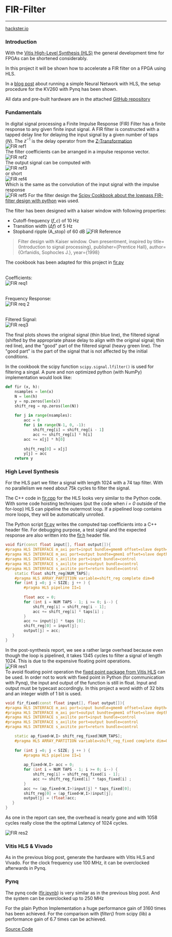 # FIR-Filter
---
[hackster.io](https://www.hackster.io/michi_michi/fpga-fir-filter-hls-kria-kv260-pynq-2eec35)
### Introduction

With the [Vitis High-Level Synthesis (HLS)](https://docs.xilinx.com/r/en-US/ug1399-vitis-hls/Getting-Started-with-Vitis-HLS) the general development time for FPGAs can be shortened considerably.

In this project it will be shown how to accelerate a FIR filter on a FPGA using HLS.

In a [blog post](https://www.hackster.io/michi_michi/fpga-deep-learning-inference-hls-kria-kv260-pynq-b0c510) about running a simple Neural Network with HLS, the setup procedure for the KV260 with Pynq has been shown.

All data and pre-built hardware are in the attached [GitHub repository](https://github.com/Nunigan/FIR-FIlter_HLS)

### Fundamentals

In digital signal processing a Finite Impulse Response (FIR) Filter has a finite response to any given finite input signal. A FIR filter is constructed with a tapped delay line for delaying the input signal by a given number of taps (_N_). The $z^{-1}$ is the delay operator from the [Z-Transformation](https://en.wikipedia.org/wiki/Z-transform)<br>
![FIR ref1](../assets/fir_ref1.avif)
<br>The filter coefficients can be arranged in a impulse response vector.<br>
![FIR ref2](../assets/fir_ref2.avif)
<br>The output signal can be computed with<br>
![FIR ref3](../assets/fir_ref3.avif)
<br>or short<br>
![FIR ref4](../assets/fir_ref4.avif)
<br>Which is the same as the convolution of the input signal with the impulse response<br>
![FIR ref5](../assets/fir_ref5.avif)
For the filter design the [Scipy Cookbook about the lowpass FIR-filter design with python](https://scipy-cookbook.readthedocs.io/items/FIRFilter.html) was used.

The filter has been designed with a kaiser window with following properties:

- Cutoff-frequency (_f_c_) of 10 Hz
- Transition width (_∆f_) of 5 Hz
- Stopband ripple (A_stop) of 60 dB
![FIR Reference](../assets/fir_diag1.avif)

> Filter design with Kaiser window. Own presentment, inspired by title={Introduction to signal processing}, publisher={Prentice Hall}, author={Orfanidis, Sophocles J.}, year={1998}

The cookbook has been adapted for this project in [fir.py](https://github.com/Nunigan/FIR-FIlter_HLS/blob/main/src/fir.py)

<br>Coefficients: <br>
![FIR req1](../assets/fir_req1.avif)

<br>Frequency Response: <br>
![FIR req 2](../assets/fir_req2.avif)

<br>Filtered Signal:<br>
![FIR req3](../assets/fir_req3.avif)

<p>The final plots shows the original signal (thin blue line), the filtered signal (shifted by the appropriate phase delay to align with the original signal; thin red line), and the "good" part of the filtered signal (heavy green line). The "good part" is the part of the signal that is not affected by the initial conditions.</p>

In the cookbook the scipy function `scipy.signal.lfilter()` is used for filtering a singal. A pure and non optimized python (with NumPy) implementation would look like:
```python
def fir (x, h):
	nsamples = len(x)
	N = len(h)
	y = np.zeros(len(x))
	shift_reg = np.zeros(len(N))
	
	for j in range(nsamples):
		acc = 0
		for i in range(N-1, 0, -1):
			shift_reg[i] = shift_reg[i - 1]
			acc += shift_reg[i] * h[i]
		acc += x[j] * h[0]
	
		shift_reg[0] = x[j]
		y[j] = acc
	return y
```

### High Level Synthesis

For the HLS part we filter a signal with length 1024 with a 74 tap filter. With no parallelism we need about 75k cycles to filter the signal.

The C++ code in [fir.cpp](https://github.com/Nunigan/FIR-FIlter_HLS/blob/main/src/fir.cpp) for the HLS looks very similar to the Python code. With some code hoisting techniques (put the code when _i = 0_ outside of the for-loop) HLS can pipeline the outermost loop. If a pipelined loop contains more loops, they will be automatically unrolled.

The Python script [fir.py](https://github.com/Nunigan/FIR-FIlter_HLS/blob/main/src/fir.py) writes the computed tap coefficients into a C++ header file. For debugging purpose, a test signal and the expected response are also written into the [fir.h](https://github.com/Nunigan/FIR-FIlter_HLS/blob/main/src/fir.h) header file.

```cpp
void fir(const float input[], float output[]){
#pragma HLS INTERFACE m_axi port=input bundle=gmem0 offset=slave depth=1024
#pragma HLS INTERFACE m_axi port=output bundte=gmem1 offset=slave depth=1024
#pragma HLS INTERFACE s_axilite port=input bundle=control
#pragma HLS INTERFACE s_axilite port=output bundle=control
#pragma HLS INTERFACE s_axitite port=return bundle=control
	static float shift_reg[NUM_TAPS];
	#pragma HLS ARRAY_PARTITION variable=shift_reg complete dim=0
	for (int j =0; j < SIZE; j ++ ) {
		#pragma HLS pipeline II=1
		
		float acc = 0;
		for (int i = NUM TAPS - 1; i >= 0; i--) {
			shift_reg[i] = shift_reg[i - 1];
			acc += shift_reg[i] * taps[i] ;
		}
		acc += input[j] * taps [0];
		shift_reg[0] = input[j];
		output[j] = acc;
   }
}
```

In the post-synthesis report, we see a rather large overhead because even though the loop is pipelined, it takes 1345 cycles to filter a signal of length 1024. This is due to the expensive floating point operations.<br>
![FIR res1](../assets/fir_res1.avif)
<br>To avoid floating point operation the [fixed point package from Vitis HLS](https://docs.xilinx.com/r/en-US/ug1399-vitis-hls/C-Arbitrary-Precision-Fixed-Point-Types-Reference-Information) can be used. In order not to work with fixed point in Python (for communication with Pynq), the input and output of the function is still in float. Input and output must be typecast accordingly. In this project a word width of 32 bits and an integer width of 1 bit is used.

```cpp
void fir_fixed(const float input[], float output[]){
#pragma HLS INTERFACE m_axi port=input bundle=gmem0 offset=slave depth=1024
#pragma HLS INTERFACE m_axi port=output bundte=gmem1 offset=slave depth=1024
#pragma HLS INTERFACE s_axilite port=input bundle=control
#pragma HLS INTERFACE s_axilite port=output bundle=control
#pragma HLS INTERFACE s_axitite port=return bundle=control

	static ap_fixed<W,I> shift_reg_fixed[NUM_TAPS];
	#pragma HLS ARRAY_PARTITION variable=shift_reg_fixed complete dim=0
	
	for (int j =0; j < SIZE; j ++ ) {
		#pragma HLS pipeline II=1
		
		ap_fixed<W,I> acc = 0;
		for (int i = NUM TAPS - 1; i >= 0; i--) {
			shift_reg[i] = shift_reg_fixed[i - 1];
			acc += shift_reg_fixed[i] * taps_fixed[i] ;
		}
		acc += (ap_fixed<W,I>)input[j] * taps_fixed[0];
		shift_reg[0] = (ap_fixed<W,I>)input[j];
		output[j] = (float)acc;
   }
}
```

As one in the report can see, the overhead is nearly gone and with 1058 cycles really close the the optimal Latency of 1024 cycles.<br>

![FIR res2](../assets/fir_res2.avif)

### Vitis HLS & Vivado

As in the previous blog post, generate the hardware with Vitis HLS and Vivado. For the clock frequency use 100 MHz, it can be overclocked afterwards in Pynq.

### Pynq

The pynq code ([fir.ipynb](https://github.com/Nunigan/FIR-FIlter_HLS/blob/main/pynq/fir.ipynb)) is very similar as in the previous blog post. And the system can be overclocked up to 250 MHz

For the plain Python Implementation a huge performance gain of 3160 times has been achieved. For the comparison with _lfilter()_ from scipy (lib) a performance gain of 6.7 times can be achieved.

[Source Code](https://github.com/Nunigan/FIR-FIlter_HLS)